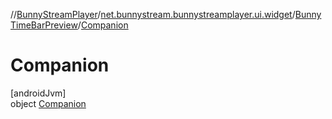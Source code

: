//[BunnyStreamPlayer](../../../../index.md)/[net.bunnystream.bunnystreamplayer.ui.widget](../../index.md)/[BunnyTimeBarPreview](../index.md)/[Companion](index.md)

# Companion

[androidJvm]\
object [Companion](index.md)
